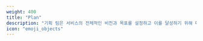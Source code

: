 ```yaml
---
weight: 400
title: "Plan"
description: "기획 팀은 서비스의 전체적인 비전과 목표를 설정하고 이를 달성하기 위해 다양한 아이디어들을 발굴하며 새로운 기능을 고민해요. "
icon: "emoji_objects"
---
```

